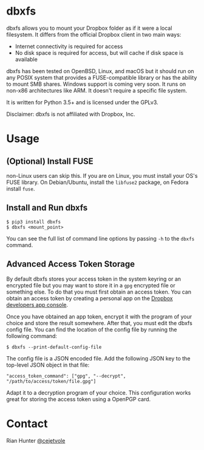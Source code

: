 # dbxfs

dbxfs allows you to mount your Dropbox folder as if it were a local
filesystem. It differs from the official Dropbox client in two main
ways:

* Internet connectivity is required for access
* No disk space is required for access, but will cache if disk space is available

dbxfs has been tested on OpenBSD, Linux, and macOS but it should run on any
POSIX system that provides a FUSE-compatible library or has the
ability to mount SMB shares. Windows support is coming very soon. It
runs on non-x86 architectures like ARM. It doesn't require a specific
file system.

It is written for Python 3.5+ and is licensed under the GPLv3.

Disclaimer: dbxfs is not affiliated with Dropbox, Inc.

# Usage

## (Optional) Install FUSE

non-Linux users can skip this. If you are on Linux, you must install your
OS's FUSE library. On Debian/Ubuntu, install the `libfuse2` package,
on Fedora install `fuse`.

## Install and Run dbxfs

    $ pip3 install dbxfs
    $ dbxfs <mount_point>

You can see the full list of command line options by passing `-h` to
the `dbxfs` command.

## Advanced Access Token Storage

By default dbxfs stores your access token in the system keyring or an
encrypted file but you may want to store it in a `gpg` encrypted file
or something else. To do that you must first obtain an access token.
You can obtain an access token by creating a personal app on the
[Dropbox developers app console](https://dropbox.com/developers/apps).

Once you have obtained an app token, encrypt it with the program of
your choice and store the result somewhere. After that, you must edit
the dbxfs config file. You can find the location of the config file by
running the following command:

    $ dbxfs --print-default-config-file

The config file is a JSON encoded file. Add the following JSON key to
the top-level JSON object in that file:

    "access_token_command": ["gpg", "--decrypt", "/path/to/access/token/file.gpg"]

Adapt it to a decryption program of your choice. This configuration
works great for storing the access token using a OpenPGP card.

# Contact

Rian Hunter [@cejetvole](https://twitter.com/cejetvole)
